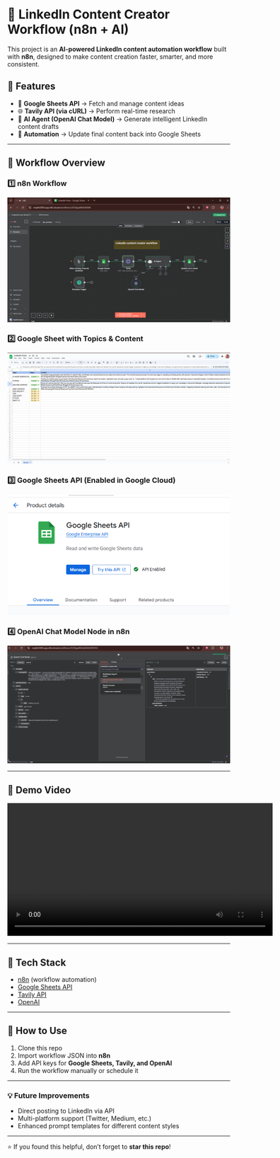 # 🚀 LinkedIn Content Creator Workflow (n8n + AI)

This project is an **AI-powered LinkedIn content automation workflow** built with **n8n**, designed to make content creation faster, smarter, and more consistent.  

## 🔹 Features
- 📄 **Google Sheets API** → Fetch and manage content ideas  
- 🌐 **Tavily API (via cURL)** → Perform real-time research  
- 🤖 **AI Agent (OpenAI Chat Model)** → Generate intelligent LinkedIn content drafts  
- 🔄 **Automation** → Update final content back into Google Sheets  

---

## 🔹 Workflow Overview

### 1️⃣ n8n Workflow
![Workflow Screenshot](./WORKFLOW.png)

### 2️⃣ Google Sheet with Topics & Content
![Google Sheet](./GOOGLE_SHEET.png)

### 3️⃣ Google Sheets API (Enabled in Google Cloud)
![Google Sheets API](./GOOGLE_SHEETAPI.png)

### 4️⃣ OpenAI Chat Model Node in n8n
![image url](./OPENAI_MODEL.png)

---
## 🎥 Demo Video

<video src="https://github.com/RanjithAi/AI-AUTOMATION-PROJECTS/blob/7443af1e0c15be66d6d9cae377aeba3a05e50d4e/PROJECT%205/IMG/DEMO.mp4" controls width="600"></video>

---

## 🔹 Tech Stack
- [n8n](https://n8n.io) (workflow automation)  
- [Google Sheets API](https://developers.google.com/sheets/api)  
- [Tavily API](https://tavily.com)  
- [OpenAI](https://platform.openai.com)  

---

## 🔹 How to Use
1. Clone this repo  
2. Import workflow JSON into **n8n**  
3. Add API keys for **Google Sheets, Tavily, and OpenAI**  
4. Run the workflow manually or schedule it  

---

### 💡 Future Improvements
- Direct posting to LinkedIn via API  
- Multi-platform support (Twitter, Medium, etc.)  
- Enhanced prompt templates for different content styles  

---

⭐ If you found this helpful, don’t forget to **star this repo**!  
